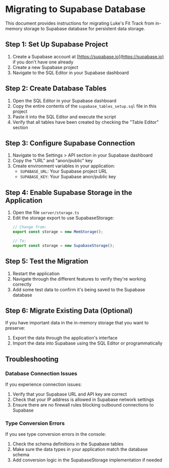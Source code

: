 # Migrating to Supabase Database

This document provides instructions for migrating Luke's Fit Track from in-memory storage to Supabase database for persistent data storage.

## Step 1: Set Up Supabase Project

1. Create a Supabase account at [https://supabase.io](https://supabase.io) if you don't have one already
2. Create a new Supabase project
3. Navigate to the SQL Editor in your Supabase dashboard

## Step 2: Create Database Tables

1. Open the SQL Editor in your Supabase dashboard
2. Copy the entire contents of the `supabase_tables_setup.sql` file in this project
3. Paste it into the SQL Editor and execute the script
4. Verify that all tables have been created by checking the "Table Editor" section

## Step 3: Configure Supabase Connection

1. Navigate to the Settings > API section in your Supabase dashboard
2. Copy the "URL" and "anon/public" key
3. Create environment variables in your application:
   - `SUPABASE_URL`: Your Supabase project URL
   - `SUPABASE_KEY`: Your Supabase anon/public key

## Step 4: Enable Supabase Storage in the Application

1. Open the file `server/storage.ts`
2. Edit the storage export to use SupabaseStorage:
   ```typescript
   // Change from:
   export const storage = new MemStorage();
   
   // To:
   export const storage = new SupabaseStorage();
   ```

## Step 5: Test the Migration

1. Restart the application
2. Navigate through the different features to verify they're working correctly
3. Add some test data to confirm it's being saved to the Supabase database

## Step 6: Migrate Existing Data (Optional)

If you have important data in the in-memory storage that you want to preserve:

1. Export the data through the application's interface
2. Import the data into Supabase using the SQL Editor or programmatically

## Troubleshooting

### Database Connection Issues

If you experience connection issues:

1. Verify that your Supabase URL and API key are correct
2. Check that your IP address is allowed in Supabase network settings
3. Ensure there are no firewall rules blocking outbound connections to Supabase

### Type Conversion Errors

If you see type conversion errors in the console:

1. Check the schema definitions in the Supabase tables
2. Make sure the data types in your application match the database schema
3. Add conversion logic in the SupabaseStorage implementation if needed